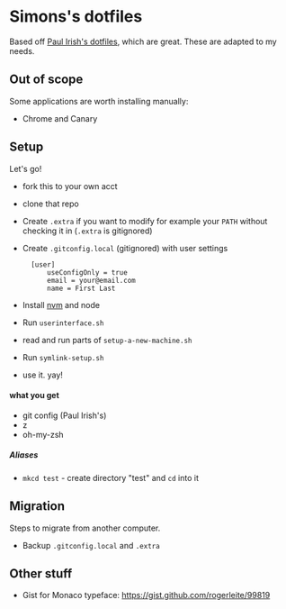 # Simons's dotfiles

Based off [Paul Irish's dotfiles](https://github.com/paulirish/dotfiles), which are great. These are adapted to my needs.

## Out of scope

Some applications are worth installing manually:

* Chrome and Canary

## Setup

Let's go!

* fork this to your own acct
* clone that repo
* Create `.extra` if you want to modify for example your `PATH` without checking it in (`.extra` is gitignored)
* Create `.gitconfig.local` (gitignored) with user settings

		[user]
			useConfigOnly = true
			email = your@email.com
			name = First Last

* Install [nvm](https://github.com/creationix/nvm#installation) and node
* Run `userinterface.sh`
* read and run parts of `setup-a-new-machine.sh`
* Run `symlink-setup.sh`
* use it. yay!

#### what you get
* git config (Paul Irish's)
* z
* oh-my-zsh

##### Aliases

* `mkcd test` - create directory "test" and `cd` into it

## Migration

Steps to migrate from another computer.

* Backup `.gitconfig.local` and `.extra`

## Other stuff

* Gist for Monaco typeface: https://gist.github.com/rogerleite/99819



